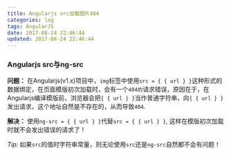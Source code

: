 ```yaml
---
title: Angularjs src加载图片404
categories: log
tags: AngularJS
date: 2017-08-24 22:46:44
updated: 2017-08-24 22:46:44
---
```

### Angularjs src与ng-src
**问题：** 在Angularjs(v1.x)项目中，`img`标签中使用`src = { { url } }`这种形式的数据绑定，在页面模版初次加载时，会有一个`404的`请求错误，原因在于，在Angularjs编译模版前，浏览器会把`{ { url } }`当作普通字符串，向`{ { url } }`发出请求，这个地址自然是不存在的，从而导致`404`.

**解决：** 使用`ng-src = { { url } }`代替`src = { { url } }`, 这样在模版初次加载时就不会发出错误的请求了！

*Tip:* 如果`src`的值时字符串常量，则无论使用`src`还是`ng-src`自然都不会有问题！